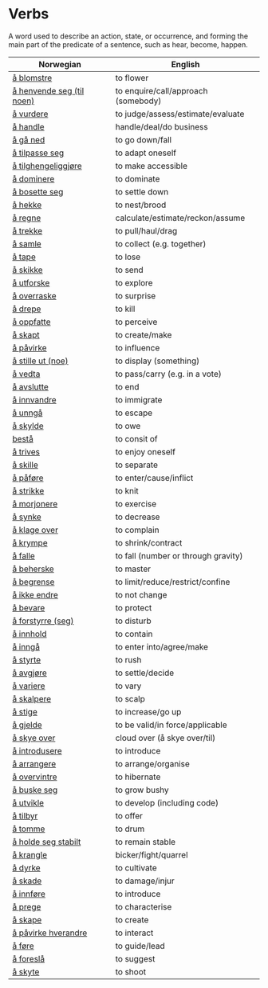 # Verbs

A word used to describe an action, state, or occurrence, and forming the main part of the predicate of a sentence, such as hear, become, happen.

| Norwegian | English |
| --- | --- |
| [å blomstre](https://www.ordnett.no/search?language=no&phrase=å%20blomstre) | to flower |
| [å henvende seg (til noen)](https://www.ordnett.no/search?language=no&phrase=å%20henvende%20seg%20(til%20noen)) | to enquire/call/approach (somebody) |
| [å vurdere](https://www.ordnett.no/search?language=no&phrase=å%20vurdere) | to judge/assess/estimate/evaluate |
| [å handle](https://www.ordnett.no/search?language=no&phrase=å%20handle) | handle/deal/do business |
| [å gå ned](https://www.ordnett.no/search?language=no&phrase=å%20gå%20ned) | to go down/fall |
| [å tilpasse seg](https://www.ordnett.no/search?language=no&phrase=å%20tilpasse%20seg) | to adapt oneself |
| [å tilghengeliggjøre](https://www.ordnett.no/search?language=no&phrase=å%20tilghengeliggjøre) | to make accessible |
| [å dominere](https://www.ordnett.no/search?language=no&phrase=å%20dominere) | to dominate |
| [å bosette seg](https://www.ordnett.no/search?language=no&phrase=å%20bosette%20seg) | to settle down |
| [å hekke](https://www.ordnett.no/search?language=no&phrase=å%20hekke) | to nest/brood |
| [å regne](https://www.ordnett.no/search?language=no&phrase=å%20regne) | calculate/estimate/reckon/assume |
| [å trekke](https://www.ordnett.no/search?language=no&phrase=å%20trekke) | to pull/haul/drag |
| [å samle](https://www.ordnett.no/search?language=no&phrase=å%20samle) | to collect (e.g. together) |
| [å tape](https://www.ordnett.no/search?language=no&phrase=å%20tape) | to lose |
| [å skikke](https://www.ordnett.no/search?language=no&phrase=å%20skikke) | to send |
| [å utforske](https://www.ordnett.no/search?language=no&phrase=å%20utforske) | to explore |
| [å overraske](https://www.ordnett.no/search?language=no&phrase=å%20overraske) | to surprise |
| [å drepe](https://www.ordnett.no/search?language=no&phrase=å%20drepe) | to kill |
| [å oppfatte](https://www.ordnett.no/search?language=no&phrase=å%20oppfatte) | to perceive |
| [å skapt](https://www.ordnett.no/search?language=no&phrase=å%20skapt) | to create/make |
| [å påvirke](https://www.ordnett.no/search?language=no&phrase=å%20påvirke) | to influence |
| [å stille ut (noe)](https://www.ordnett.no/search?language=no&phrase=å%20stille%20ut%20(noe)) | to display (something) |
| [å vedta](https://www.ordnett.no/search?language=no&phrase=å%20vedta) | to pass/carry (e.g. in a vote) |
| [å avslutte](https://www.ordnett.no/search?language=no&phrase=å%20avslutte) | to end |
| [å innvandre](https://www.ordnett.no/search?language=no&phrase=å%20innvandre) | to immigrate |
| [å unngå](https://www.ordnett.no/search?language=no&phrase=å%20unngå) | to escape |
| [å skylde](https://www.ordnett.no/search?language=no&phrase=å%20skylde) | to owe |
| [bestå](https://www.ordnett.no/search?language=no&phrase=bestå) | to consit of |
| [å trives](https://www.ordnett.no/search?language=no&phrase=å%20trives) | to enjoy oneself |
| [å skille](https://www.ordnett.no/search?language=no&phrase=å%20skille) | to separate |
| [å påføre](https://www.ordnett.no/search?language=no&phrase=å%20påføre) | to enter/cause/inflict |
| [å strikke](https://www.ordnett.no/search?language=no&phrase=å%20strikke) | to knit |
| [å morjonere](https://www.ordnett.no/search?language=no&phrase=å%20morjonere) | to exercise |
| [å synke](https://www.ordnett.no/search?language=no&phrase=å%20synke) | to decrease |
| [å klage over](https://www.ordnett.no/search?language=no&phrase=å%20klage%20over) | to complain |
| [å krympe](https://www.ordnett.no/search?language=no&phrase=å%20krympe) | to shrink/contract |
| [å falle](https://www.ordnett.no/search?language=no&phrase=å%20falle) | to fall (number or through gravity) |
| [å beherske](https://www.ordnett.no/search?language=no&phrase=å%20beherske) | to master |
| [å begrense](https://www.ordnett.no/search?language=no&phrase=å%20begrense) | to limit/reduce/restrict/confine |
| [å ikke endre](https://www.ordnett.no/search?language=no&phrase=å%20ikke%20endre) | to not change |
| [å bevare](https://www.ordnett.no/search?language=no&phrase=å%20bevare) | to protect |
| [å forstyrre (seg)](https://www.ordnett.no/search?language=no&phrase=å%20forstyrre%20(seg)) | to disturb |
| [å innhold](https://www.ordnett.no/search?language=no&phrase=å%20innhold) | to contain |
| [å inngå](https://www.ordnett.no/search?language=no&phrase=å%20inngå) | to enter into/agree/make |
| [å styrte](https://www.ordnett.no/search?language=no&phrase=å%20styrte) | to rush |
| [å avgjøre](https://www.ordnett.no/search?language=no&phrase=å%20avgjøre) | to settle/decide |
| [å variere](https://www.ordnett.no/search?language=no&phrase=å%20variere) | to vary |
| [å skalpere](https://www.ordnett.no/search?language=no&phrase=å%20skalpere) | to scalp |
| [å stige](https://www.ordnett.no/search?language=no&phrase=å%20stige) | to increase/go up |
| [å gjelde](https://www.ordnett.no/search?language=no&phrase=å%20gjelde) | to be valid/in force/applicable |
| [å skye over](https://www.ordnett.no/search?language=no&phrase=å%20skye%20over) | cloud over (å skye over/til) |
| [å introdusere](https://www.ordnett.no/search?language=no&phrase=å%20introdusere) | to introduce |
| [å arrangere](https://www.ordnett.no/search?language=no&phrase=å%20arrangere) | to arrange/organise |
| [å overvintre](https://www.ordnett.no/search?language=no&phrase=å%20overvintre) | to hibernate |
| [å buske seg](https://www.ordnett.no/search?language=no&phrase=å%20buske%20seg) | to grow bushy |
| [å utvikle](https://www.ordnett.no/search?language=no&phrase=å%20utvikle) | to develop (including code) |
| [å tilbyr](https://www.ordnett.no/search?language=no&phrase=å%20tilbyr) | to offer |
| [å tomme](https://www.ordnett.no/search?language=no&phrase=å%20tomme) | to drum |
| [å holde seg stabilt](https://www.ordnett.no/search?language=no&phrase=å%20holde%20seg%20stabilt) | to remain stable |
| [å krangle](https://www.ordnett.no/search?language=no&phrase=å%20krangle) | bicker/fight/quarrel |
| [å dyrke](https://www.ordnett.no/search?language=no&phrase=å%20dyrke) | to cultivate |
| [å skade](https://www.ordnett.no/search?language=no&phrase=å%20skade) | to damage/injur |
| [å innføre](https://www.ordnett.no/search?language=no&phrase=å%20innføre) | to introduce |
| [å prege](https://www.ordnett.no/search?language=no&phrase=å%20prege) | to characterise |
| [å skape](https://www.ordnett.no/search?language=no&phrase=å%20skape) | to create |
| [å påvirke hverandre](https://www.ordnett.no/search?language=no&phrase=å%20påvirke%20hverandre) | to interact |
| [å føre](https://www.ordnett.no/search?language=no&phrase=å%20føre) | to guide/lead |
| [å foreslå](https://www.ordnett.no/search?language=no&phrase=å%20foreslå) | to suggest |
| [å skyte](https://www.ordnett.no/search?language=no&phrase=å%20skyte) | to shoot |

